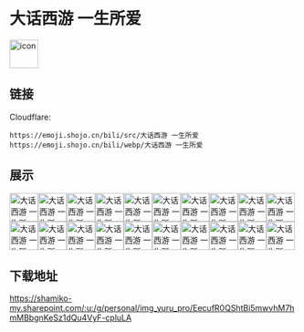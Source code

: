 # 大话西游 一生所爱
<img src="https://emoji.shojo.cn/bili/src/大话西游 一生所爱/icon.png" width="50" height="50" alt="icon">

## 链接
Cloudflare:
```
https://emoji.shojo.cn/bili/src/大话西游 一生所爱
https://emoji.shojo.cn/bili/webp/大话西游 一生所爱
```
## 展示
<img src="https://emoji.shojo.cn/bili/src/大话西游 一生所爱/大话西游 一生所爱-发呆.png" width="50" height="50" alt="大话西游 一生所爱-发呆"><img src="https://emoji.shojo.cn/bili/src/大话西游 一生所爱/大话西游 一生所爱-我好爱.png" width="50" height="50" alt="大话西游 一生所爱-我好爱"><img src="https://emoji.shojo.cn/bili/src/大话西游 一生所爱/大话西游 一生所爱-你说什么.png" width="50" height="50" alt="大话西游 一生所爱-你说什么"><img src="https://emoji.shojo.cn/bili/src/大话西游 一生所爱/大话西游 一生所爱-wink.png" width="50" height="50" alt="大话西游 一生所爱-wink"><img src="https://emoji.shojo.cn/bili/src/大话西游 一生所爱/大话西游 一生所爱-流泪.png" width="50" height="50" alt="大话西游 一生所爱-流泪"><img src="https://emoji.shojo.cn/bili/src/大话西游 一生所爱/大话西游 一生所爱-伤心.png" width="50" height="50" alt="大话西游 一生所爱-伤心"><img src="https://emoji.shojo.cn/bili/src/大话西游 一生所爱/大话西游 一生所爱-抱抱.png" width="50" height="50" alt="大话西游 一生所爱-抱抱"><img src="https://emoji.shojo.cn/bili/src/大话西游 一生所爱/大话西游 一生所爱-好期待哦.png" width="50" height="50" alt="大话西游 一生所爱-好期待哦"><img src="https://emoji.shojo.cn/bili/src/大话西游 一生所爱/大话西游 一生所爱-好开心呀.png" width="50" height="50" alt="大话西游 一生所爱-好开心呀"><img src="https://emoji.shojo.cn/bili/src/大话西游 一生所爱/大话西游 一生所爱-随缘随缘.png" width="50" height="50" alt="大话西游 一生所爱-随缘随缘"><img src="https://emoji.shojo.cn/bili/src/大话西游 一生所爱/大话西游 一生所爱-我闭嘴.png" width="50" height="50" alt="大话西游 一生所爱-我闭嘴"><img src="https://emoji.shojo.cn/bili/src/大话西游 一生所爱/大话西游 一生所爱-惊.png" width="50" height="50" alt="大话西游 一生所爱-惊"><img src="https://emoji.shojo.cn/bili/src/大话西游 一生所爱/大话西游 一生所爱-哼.png" width="50" height="50" alt="大话西游 一生所爱-哼"><img src="https://emoji.shojo.cn/bili/src/大话西游 一生所爱/大话西游 一生所爱-喜欢你.png" width="50" height="50" alt="大话西游 一生所爱-喜欢你"><img src="https://emoji.shojo.cn/bili/src/大话西游 一生所爱/大话西游 一生所爱-不要过来.png" width="50" height="50" alt="大话西游 一生所爱-不要过来"><img src="https://emoji.shojo.cn/bili/src/大话西游 一生所爱/大话西游 一生所爱-哦哟.png" width="50" height="50" alt="大话西游 一生所爱-哦哟"><img src="https://emoji.shojo.cn/bili/src/大话西游 一生所爱/大话西游 一生所爱-好帅啊.png" width="50" height="50" alt="大话西游 一生所爱-好帅啊"><img src="https://emoji.shojo.cn/bili/src/大话西游 一生所爱/大话西游 一生所爱-睡觉睡觉.png" width="50" height="50" alt="大话西游 一生所爱-睡觉睡觉"><img src="https://emoji.shojo.cn/bili/src/大话西游 一生所爱/大话西游 一生所爱-沉默.png" width="50" height="50" alt="大话西游 一生所爱-沉默"><img src="https://emoji.shojo.cn/bili/src/大话西游 一生所爱/大话西游 一生所爱-快溜.png" width="50" height="50" alt="大话西游 一生所爱-快溜">

## 下载地址

https://shamiko-my.sharepoint.com/:u:/g/personal/img_yuru_pro/EecufR0QShtBi5mwvhM7hmMBbgnKeSz1dQu4VyF-cpluLA